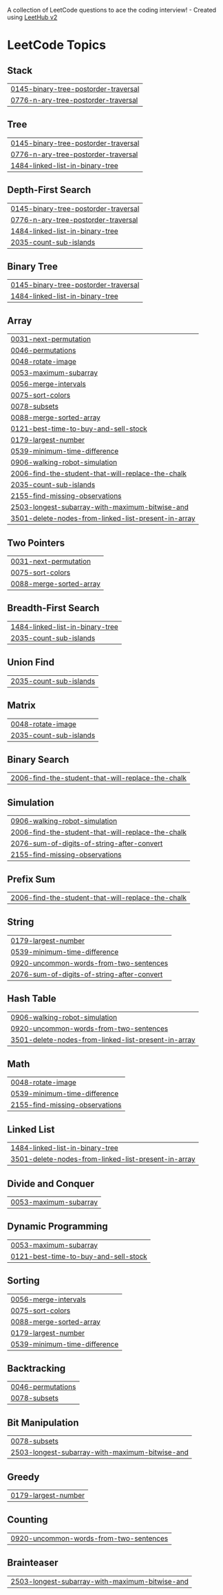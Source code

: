A collection of LeetCode questions to ace the coding interview! - Created using [LeetHub v2](https://github.com/arunbhardwaj/LeetHub-2.0)
<!---LeetCode Topics Start-->
# LeetCode Topics
## Stack
|  |
| ------- |
| [0145-binary-tree-postorder-traversal](https://github.com/17nshul/Leetcode_submissions/tree/master/0145-binary-tree-postorder-traversal) |
| [0776-n-ary-tree-postorder-traversal](https://github.com/17nshul/Leetcode_submissions/tree/master/0776-n-ary-tree-postorder-traversal) |
## Tree
|  |
| ------- |
| [0145-binary-tree-postorder-traversal](https://github.com/17nshul/Leetcode_submissions/tree/master/0145-binary-tree-postorder-traversal) |
| [0776-n-ary-tree-postorder-traversal](https://github.com/17nshul/Leetcode_submissions/tree/master/0776-n-ary-tree-postorder-traversal) |
| [1484-linked-list-in-binary-tree](https://github.com/17nshul/Leetcode_submissions/tree/master/1484-linked-list-in-binary-tree) |
## Depth-First Search
|  |
| ------- |
| [0145-binary-tree-postorder-traversal](https://github.com/17nshul/Leetcode_submissions/tree/master/0145-binary-tree-postorder-traversal) |
| [0776-n-ary-tree-postorder-traversal](https://github.com/17nshul/Leetcode_submissions/tree/master/0776-n-ary-tree-postorder-traversal) |
| [1484-linked-list-in-binary-tree](https://github.com/17nshul/Leetcode_submissions/tree/master/1484-linked-list-in-binary-tree) |
| [2035-count-sub-islands](https://github.com/17nshul/Leetcode_submissions/tree/master/2035-count-sub-islands) |
## Binary Tree
|  |
| ------- |
| [0145-binary-tree-postorder-traversal](https://github.com/17nshul/Leetcode_submissions/tree/master/0145-binary-tree-postorder-traversal) |
| [1484-linked-list-in-binary-tree](https://github.com/17nshul/Leetcode_submissions/tree/master/1484-linked-list-in-binary-tree) |
## Array
|  |
| ------- |
| [0031-next-permutation](https://github.com/17nshul/Leetcode_submissions/tree/master/0031-next-permutation) |
| [0046-permutations](https://github.com/17nshul/Leetcode_submissions/tree/master/0046-permutations) |
| [0048-rotate-image](https://github.com/17nshul/Leetcode_submissions/tree/master/0048-rotate-image) |
| [0053-maximum-subarray](https://github.com/17nshul/Leetcode_submissions/tree/master/0053-maximum-subarray) |
| [0056-merge-intervals](https://github.com/17nshul/Leetcode_submissions/tree/master/0056-merge-intervals) |
| [0075-sort-colors](https://github.com/17nshul/Leetcode_submissions/tree/master/0075-sort-colors) |
| [0078-subsets](https://github.com/17nshul/Leetcode_submissions/tree/master/0078-subsets) |
| [0088-merge-sorted-array](https://github.com/17nshul/Leetcode_submissions/tree/master/0088-merge-sorted-array) |
| [0121-best-time-to-buy-and-sell-stock](https://github.com/17nshul/Leetcode_submissions/tree/master/0121-best-time-to-buy-and-sell-stock) |
| [0179-largest-number](https://github.com/17nshul/Leetcode_submissions/tree/master/0179-largest-number) |
| [0539-minimum-time-difference](https://github.com/17nshul/Leetcode_submissions/tree/master/0539-minimum-time-difference) |
| [0906-walking-robot-simulation](https://github.com/17nshul/Leetcode_submissions/tree/master/0906-walking-robot-simulation) |
| [2006-find-the-student-that-will-replace-the-chalk](https://github.com/17nshul/Leetcode_submissions/tree/master/2006-find-the-student-that-will-replace-the-chalk) |
| [2035-count-sub-islands](https://github.com/17nshul/Leetcode_submissions/tree/master/2035-count-sub-islands) |
| [2155-find-missing-observations](https://github.com/17nshul/Leetcode_submissions/tree/master/2155-find-missing-observations) |
| [2503-longest-subarray-with-maximum-bitwise-and](https://github.com/17nshul/Leetcode_submissions/tree/master/2503-longest-subarray-with-maximum-bitwise-and) |
| [3501-delete-nodes-from-linked-list-present-in-array](https://github.com/17nshul/Leetcode_submissions/tree/master/3501-delete-nodes-from-linked-list-present-in-array) |
## Two Pointers
|  |
| ------- |
| [0031-next-permutation](https://github.com/17nshul/Leetcode_submissions/tree/master/0031-next-permutation) |
| [0075-sort-colors](https://github.com/17nshul/Leetcode_submissions/tree/master/0075-sort-colors) |
| [0088-merge-sorted-array](https://github.com/17nshul/Leetcode_submissions/tree/master/0088-merge-sorted-array) |
## Breadth-First Search
|  |
| ------- |
| [1484-linked-list-in-binary-tree](https://github.com/17nshul/Leetcode_submissions/tree/master/1484-linked-list-in-binary-tree) |
| [2035-count-sub-islands](https://github.com/17nshul/Leetcode_submissions/tree/master/2035-count-sub-islands) |
## Union Find
|  |
| ------- |
| [2035-count-sub-islands](https://github.com/17nshul/Leetcode_submissions/tree/master/2035-count-sub-islands) |
## Matrix
|  |
| ------- |
| [0048-rotate-image](https://github.com/17nshul/Leetcode_submissions/tree/master/0048-rotate-image) |
| [2035-count-sub-islands](https://github.com/17nshul/Leetcode_submissions/tree/master/2035-count-sub-islands) |
## Binary Search
|  |
| ------- |
| [2006-find-the-student-that-will-replace-the-chalk](https://github.com/17nshul/Leetcode_submissions/tree/master/2006-find-the-student-that-will-replace-the-chalk) |
## Simulation
|  |
| ------- |
| [0906-walking-robot-simulation](https://github.com/17nshul/Leetcode_submissions/tree/master/0906-walking-robot-simulation) |
| [2006-find-the-student-that-will-replace-the-chalk](https://github.com/17nshul/Leetcode_submissions/tree/master/2006-find-the-student-that-will-replace-the-chalk) |
| [2076-sum-of-digits-of-string-after-convert](https://github.com/17nshul/Leetcode_submissions/tree/master/2076-sum-of-digits-of-string-after-convert) |
| [2155-find-missing-observations](https://github.com/17nshul/Leetcode_submissions/tree/master/2155-find-missing-observations) |
## Prefix Sum
|  |
| ------- |
| [2006-find-the-student-that-will-replace-the-chalk](https://github.com/17nshul/Leetcode_submissions/tree/master/2006-find-the-student-that-will-replace-the-chalk) |
## String
|  |
| ------- |
| [0179-largest-number](https://github.com/17nshul/Leetcode_submissions/tree/master/0179-largest-number) |
| [0539-minimum-time-difference](https://github.com/17nshul/Leetcode_submissions/tree/master/0539-minimum-time-difference) |
| [0920-uncommon-words-from-two-sentences](https://github.com/17nshul/Leetcode_submissions/tree/master/0920-uncommon-words-from-two-sentences) |
| [2076-sum-of-digits-of-string-after-convert](https://github.com/17nshul/Leetcode_submissions/tree/master/2076-sum-of-digits-of-string-after-convert) |
## Hash Table
|  |
| ------- |
| [0906-walking-robot-simulation](https://github.com/17nshul/Leetcode_submissions/tree/master/0906-walking-robot-simulation) |
| [0920-uncommon-words-from-two-sentences](https://github.com/17nshul/Leetcode_submissions/tree/master/0920-uncommon-words-from-two-sentences) |
| [3501-delete-nodes-from-linked-list-present-in-array](https://github.com/17nshul/Leetcode_submissions/tree/master/3501-delete-nodes-from-linked-list-present-in-array) |
## Math
|  |
| ------- |
| [0048-rotate-image](https://github.com/17nshul/Leetcode_submissions/tree/master/0048-rotate-image) |
| [0539-minimum-time-difference](https://github.com/17nshul/Leetcode_submissions/tree/master/0539-minimum-time-difference) |
| [2155-find-missing-observations](https://github.com/17nshul/Leetcode_submissions/tree/master/2155-find-missing-observations) |
## Linked List
|  |
| ------- |
| [1484-linked-list-in-binary-tree](https://github.com/17nshul/Leetcode_submissions/tree/master/1484-linked-list-in-binary-tree) |
| [3501-delete-nodes-from-linked-list-present-in-array](https://github.com/17nshul/Leetcode_submissions/tree/master/3501-delete-nodes-from-linked-list-present-in-array) |
## Divide and Conquer
|  |
| ------- |
| [0053-maximum-subarray](https://github.com/17nshul/Leetcode_submissions/tree/master/0053-maximum-subarray) |
## Dynamic Programming
|  |
| ------- |
| [0053-maximum-subarray](https://github.com/17nshul/Leetcode_submissions/tree/master/0053-maximum-subarray) |
| [0121-best-time-to-buy-and-sell-stock](https://github.com/17nshul/Leetcode_submissions/tree/master/0121-best-time-to-buy-and-sell-stock) |
## Sorting
|  |
| ------- |
| [0056-merge-intervals](https://github.com/17nshul/Leetcode_submissions/tree/master/0056-merge-intervals) |
| [0075-sort-colors](https://github.com/17nshul/Leetcode_submissions/tree/master/0075-sort-colors) |
| [0088-merge-sorted-array](https://github.com/17nshul/Leetcode_submissions/tree/master/0088-merge-sorted-array) |
| [0179-largest-number](https://github.com/17nshul/Leetcode_submissions/tree/master/0179-largest-number) |
| [0539-minimum-time-difference](https://github.com/17nshul/Leetcode_submissions/tree/master/0539-minimum-time-difference) |
## Backtracking
|  |
| ------- |
| [0046-permutations](https://github.com/17nshul/Leetcode_submissions/tree/master/0046-permutations) |
| [0078-subsets](https://github.com/17nshul/Leetcode_submissions/tree/master/0078-subsets) |
## Bit Manipulation
|  |
| ------- |
| [0078-subsets](https://github.com/17nshul/Leetcode_submissions/tree/master/0078-subsets) |
| [2503-longest-subarray-with-maximum-bitwise-and](https://github.com/17nshul/Leetcode_submissions/tree/master/2503-longest-subarray-with-maximum-bitwise-and) |
## Greedy
|  |
| ------- |
| [0179-largest-number](https://github.com/17nshul/Leetcode_submissions/tree/master/0179-largest-number) |
## Counting
|  |
| ------- |
| [0920-uncommon-words-from-two-sentences](https://github.com/17nshul/Leetcode_submissions/tree/master/0920-uncommon-words-from-two-sentences) |
## Brainteaser
|  |
| ------- |
| [2503-longest-subarray-with-maximum-bitwise-and](https://github.com/17nshul/Leetcode_submissions/tree/master/2503-longest-subarray-with-maximum-bitwise-and) |
<!---LeetCode Topics End-->